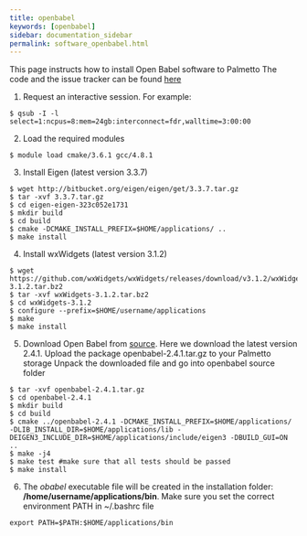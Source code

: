 ```yaml
---
title: openbabel
keywords: [openbabel]
sidebar: documentation_sidebar
permalink: software_openbabel.html
---
```


This page instructs how to install Open Babel software to Palmetto
The code and the issue tracker can be found [here](https://openbabel.org/docs/dev/Installation/install.html)

1. Request an interactive session. For example:

  ```
  $ qsub -I -l select=1:ncpus=8:mem=24gb:interconnect=fdr,walltime=3:00:00
  ```

2. Load the required modules

  ```
  $ module load cmake/3.6.1 gcc/4.8.1 
  ```

3. Install Eigen (latest version 3.3.7)

  ```
  $ wget http://bitbucket.org/eigen/eigen/get/3.3.7.tar.gz
  $ tar -xvf 3.3.7.tar.gz
  $ cd eigen-eigen-323c052e1731
  $ mkdir build
  $ cd build
  $ cmake -DCMAKE_INSTALL_PREFIX=$HOME/applications/ ..
  $ make install
  ```
  
4. Install wxWidgets (latest version 3.1.2)
  
  ```
  $ wget https://github.com/wxWidgets/wxWidgets/releases/download/v3.1.2/wxWidgets-3.1.2.tar.bz2
  $ tar -xvf wxWidgets-3.1.2.tar.bz2
  $ cd wxWidgets-3.1.2
  $ configure --prefix=$HOME/username/applications
  $ make
  $ make install
  
  ```

5. Download Open Babel from [source](https://sourceforge.net/projects/openbabel/files/openbabel/2.4.1/openbabel-2.4.1.tar.gz/download).
Here we download the latest version 2.4.1.
Upload the package openbabel-2.4.1.tar.gz to your Palmetto storage
Unpack the downloaded file and go into openbabel source folder

  ```
  $ tar -xvf openbabel-2.4.1.tar.gz
  $ cd openbabel-2.4.1
  $ mkdir build
  $ cd build
  $ cmake ../openbabel-2.4.1 -DCMAKE_INSTALL_PREFIX=$HOME/applications/ -DLIB_INSTALL_DIR=$HOME/applications/lib -DEIGEN3_INCLUDE_DIR=$HOME/applications/include/eigen3 -DBUILD_GUI=ON ..
  $ make -j4
  $ make test #make sure that all tests should be passed
  $ make install   
  ```
   
6. The *obabel* executable file will be created in the installation folder: **/home/username/applications/bin**.
Make sure you set the correct environment PATH in ~/.bashrc file

  ```
  export PATH=$PATH:$HOME/applications/bin
  ```
  
